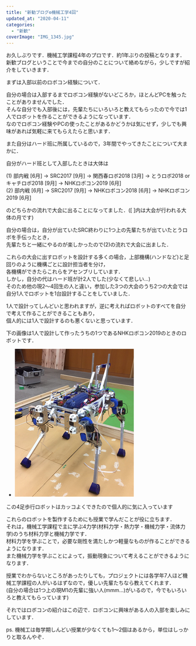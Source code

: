 ```yaml
---
title: "新勧ブログ⚙機械工学4回"
updated_at: "2020-04-11"
categories: 
  - "新歓"
coverImage: "IMG_1345.jpg"
---
```


お久しぶりです．機械工学課程4年のプロです．約1年ぶりの投稿となります．  
新歓ブログということで今までの自分のことについて絡めながら，少しですが紹介をしていきます．

まずは入部以前のロボコン経験について．

自分の場合は入部するまでロボコン経験がないどころか，ほとんどPCを触ったことがありませんでした．  
そんな自分でも入部後には，先輩たちにいろいろと教えてもらったので今では1人でロボットを作ることができるようになっています．  
なのでロボコン経験やPCの使ったことがあるかどうかは気にせず，少しでも興味があれば気軽に来てもらえたらと思います．

また自分はハード班に所属しているので，3年間でやってきたことについて大まかに．

自分がハード班として入部したときは大体は

(1) 部内戦 \[6月\] → SRC2017 \[9月\] → 関西春ロボ2018 \[3月\] → とうロボ2018 or キャチロボ2018 \[9月\] → NHKロボコン2019 \[6月\]  
(2) 部内戦 \[6月\] → SRC2017 \[9月\] → NHKロボコン2018 \[6月\] → NHKロボコン2019 \[6月\]

のどちらかの流れで大会に出ることになってました．(\[ \]内は大会が行われる大体の月です)

自分の場合は，自分が出ていたSRC終わりに1つ上の先輩たちが出ていたとうロボを手伝ったとき，  
先輩たちと一緒にやるのが楽しかったので(2)の流れで大会に出ました．

これらの大会に出すロボットを設計する多くの場合，上部機構(ハンドなど)と足回りのように機構ごとに設計担当者を分け，  
各機構ができたらこれらをアセンブリしています．  
しかし，自分の代はハード班が計2人でした(少なくて悲しい...)  
そのため他の現2～4回生の人と違い，参加した3つの大会のうち2つの大会では自分1人でロボットを1台設計することをしていました．  

1人で設計ってしんどいと思われますが，逆に考えればロボットのすべてを自分で考えて作ることができることもあり，  
個人的には1人で設計するのも悪くないと思っています．

下の画像は1人で設計して作ったうちの1つであるNHKロボコン2019のときのロボットです．

- ![](images/0d40a5e4a645fc6b96e767d64ac0878e-1.png)
    

この4足歩行ロボットはカッコよくできたので個人的に気に入っています

これらのロボットを製作するためにも授業で学んだことが役に立ちます．  
それは，機械工学課程で主に学ぶ4力学(材料力学・熱力学・機械力学・流体力学)のうち材料力学と機械力学です．  
材料力学を学ぶことで，必要な剛性を満たしかつ軽量なものが作ることができるようになります．  
また機械力学を学ぶことによって，振動現象について考えることができるようになります．

授業でわからないところがあったりしても，プロジェクトには各学年7人ほど機械工学課程の人がいるはずなので，優しい先輩たちなら教えてくれます．  
(自分の場合は1つ上の現M1の先輩に強い人(mmm…)がいるので，今でもいろいろと教えてもらっています)

それではロボコンの紹介はこの辺で．ロボコンに興味がある人の入部を楽しみにしています．

ps. 機械工は毎学期しんどい授業が少なくても1～2個はあるから，単位はしっかりと取るんやぞ．
